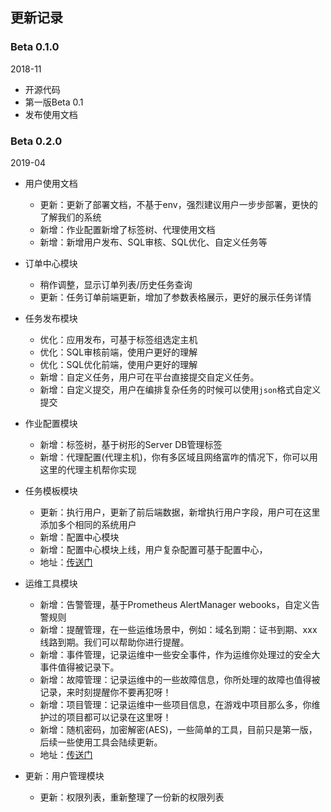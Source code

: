 ## 更新记录

### Beta 0.1.0

2018-11

- 开源代码
- 第一版Beta 0.1
- 发布使用文档


### Beta 0.2.0

2019-04

- 用户使用文档
  - 更新：更新了部署文档，不基于env，强烈建议用户一步步部署，更快的了解我们的系统[](http://docs.opendevops.cn/zh/latest/distributed_install.html)
  - 新增：作业配置新增了标签树、代理使用文档
  - 新增：新增用户发布、SQL审核、SQL优化、自定义任务等
  
- 订单中心模块
  - 稍作调整，显示订单列表/历史任务查询
  - 更新：任务订单前端更新，增加了参数表格展示，更好的展示任务详情

- 任务发布模块
  - 优化：应用发布，可基于标签组选定主机
  - 优化：SQL审核前端，使用户更好的理解
  - 优化：SQL优化前端，使用户更好的理解
  - 新增：自定义任务，用户可在平台直接提交自定义任务。
  - 新增：自定义提交，用户在编排复杂任务的时候可以使用`json`格式自定义提交

- 作业配置模块
  - 新增：标签树，基于树形的Server DB管理标签
  - 新增：代理配置(代理主机)，你有多区域且网络富咋的情况下，你可以用这里的代理主机帮你实现

- 任务模板模块
  - 更新：执行用户，更新了前后端数据，新增执行用户字段，用户可在这里添加多个相同的系统用户
  - 新增：配置中心模块
  - 新增：配置中心模块上线，用户复杂配置可基于配置中心，
  - 地址：[传送门](https://github.com/opendevops-cn/kerrigan)

- 运维工具模块
  - 新增：告警管理，基于Prometheus AlertManager webooks，自定义告警规则
  - 新增：提醒管理，在一些运维场景中，例如：域名到期：证书到期、xxx线路到期。我们可以帮助你进行提醒。
  - 新增：事件管理，记录运维中一些安全事件，作为运维你处理过的安全大事件值得被记录下。
  - 新增：故障管理：记录运维中的一些故障信息，你所处理的故障也值得被记录，来时刻提醒你不要再犯呀！
  - 新增：项目管理：记录运维中一些项目信息，在游戏中项目那么多，你维护过的项目都可以记录在这里呀！
  - 新增：随机密码，加密解密(AES)，一些简单的工具，目前只是第一版，后续一些使用工具会陆续更新。
  - 地址：[传送门](https://github.com/opendevops-cn/codo-tools)

- 更新：用户管理模块
  - 更新：权限列表，重新整理了一份新的权限列表





